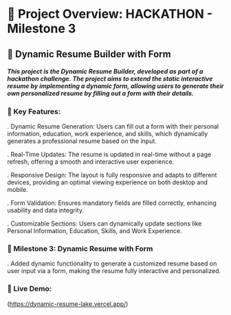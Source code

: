 # 🚀 Project Overview: HACKATHON - Milestone 3

## 📌 Dynamic Resume Builder with Form
##### This project is the Dynamic Resume Builder, developed as part of a hackathon challenge. The project aims to extend the static interactive resume by implementing a dynamic form, allowing users to generate their own personalized resume by filling out a form with their details.

### 🎯 Key Features:

. Dynamic Resume Generation: Users can fill out a form with their personal information, education, work experience, and skills, which dynamically generates a professional resume based on the input.

. Real-Time Updates: The resume is updated in real-time without a page refresh, offering a smooth and interactive user experience.

. Responsive Design: The layout is fully responsive and adapts to different devices, providing an optimal viewing experience on both desktop and mobile.

. Form Validation: Ensures mandatory fields are filled correctly, enhancing usability and data integrity.

. Customizable Sections: Users can dynamically update sections like Personal Information, Education, Skills, and Work Experience.


### 🌟 Milestone 3: Dynamic Resume with Form
. Added dynamic functionality to generate a customized resume based on user input via a form, making the resume fully interactive and personalized.


### 📄 Live Demo:
(https://dynamic-resume-lake.vercel.app/)

